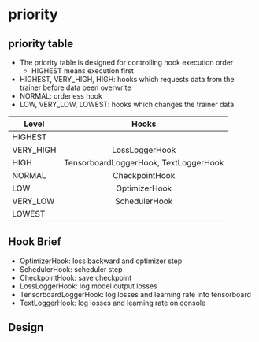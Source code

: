 # priority

## priority table

* The priority table is designed for controlling hook execution order
    * HIGHEST means execution first
* HIGHEST, VERY_HIGH, HIGH: hooks which requests data from the trainer before data been overwrite
* NORMAL: orderless hook
* LOW, VERY_LOW, LOWEST: hooks which changes the trainer data

| Level     |                 Hooks                 |
|-----------|:-------------------------------------:|
| HIGHEST   |                                       |
| VERY_HIGH | LossLoggerHook                        |
| HIGH      | TensorboardLoggerHook, TextLoggerHook |
| NORMAL    | CheckpointHook                        |
| LOW       | OptimizerHook                         |
| VERY_LOW  | SchedulerHook                         |
| LOWEST    |                                       |

## Hook Brief

* OptimizerHook: loss backward and optimizer step
* SchedulerHook: scheduler step
* CheckpointHook: save checkpoint
* LossLoggerHook: log model output losses
* TensorboardLoggerHook: log losses and learning rate into tensorboard
* TextLoggerHook: log losses and learning rate on console

## Design


